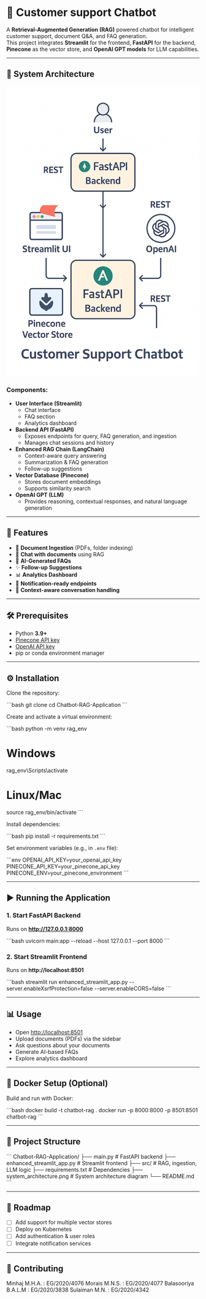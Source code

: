 # 💬 Customer support Chatbot

A **Retrieval-Augmented Generation (RAG)** powered chatbot for intelligent customer support, document Q&A, and FAQ generation.  
This project integrates **Streamlit** for the frontend, **FastAPI** for the backend, **Pinecone** as the vector store, and **OpenAI GPT models** for LLM capabilities.

---

## 📌 System Architecture

<p align="center">
  <img src="system_architecture.png" alt="Cloud Architecture" width="750"/>
</p>


### Components:
- **User Interface (Streamlit)**
  - Chat interface
  - FAQ section
  - Analytics dashboard
- **Backend API (FastAPI)**
  - Exposes endpoints for query, FAQ generation, and ingestion
  - Manages chat sessions and history
- **Enhanced RAG Chain (LangChain)**
  - Context-aware query answering
  - Summarization & FAQ generation
  - Follow-up suggestions
- **Vector Database (Pinecone)**
  - Stores document embeddings
  - Supports similarity search
- **OpenAI GPT (LLM)**
  - Provides reasoning, contextual responses, and natural language generation

---

## 🚀 Features

- 📄 **Document Ingestion** (PDFs, folder indexing)
- 💬 **Chat with documents** using RAG
- 🤖 **AI-Generated FAQs**
- ✨ **Follow-up Suggestions**
- 📊 **Analytics Dashboard**
- 📧 **Notification-ready endpoints**
- 🧠 **Context-aware conversation handling**

---

## 🛠️ Prerequisites

- Python **3.9+**
- [Pinecone API key](https://www.pinecone.io)
- [OpenAI API key](https://platform.openai.com/)
- pip or conda environment manager

---

## ⚙️ Installation

Clone the repository:

\`\`\`bash
git clone <your-repo-link>
cd Chatbot-RAG-Application
\`\`\`

Create and activate a virtual environment:

\`\`\`bash
python -m venv rag_env
# Windows
rag_env\Scripts\activate
# Linux/Mac
source rag_env/bin/activate
\`\`\`

Install dependencies:

\`\`\`bash
pip install -r requirements.txt
\`\`\`

Set environment variables (e.g., in `.env` file):

\`\`\`env
OPENAI_API_KEY=your_openai_api_key
PINECONE_API_KEY=your_pinecone_api_key
PINECONE_ENV=your_pinecone_environment
\`\`\`

---

## ▶️ Running the Application

### 1. Start FastAPI Backend
Runs on **http://127.0.0.1:8000**

\`\`\`bash
uvicorn main:app --reload --host 127.0.0.1 --port 8000
\`\`\`

### 2. Start Streamlit Frontend
Runs on **http://localhost:8501**

\`\`\`bash
streamlit run enhanced_streamlit_app.py --server.enableXsrfProtection=false --server.enableCORS=false
\`\`\`

---

## 📊 Usage

- Open [http://localhost:8501](http://localhost:8501)
- Upload documents (PDFs) via the sidebar
- Ask questions about your documents
- Generate AI-based FAQs
- Explore analytics dashboard

---

## 🐳 Docker Setup (Optional)

Build and run with Docker:

\`\`\`bash
docker build -t chatbot-rag .
docker run -p 8000:8000 -p 8501:8501 chatbot-rag
\`\`\`

---

## 📂 Project Structure

\`\`\`
Chatbot-RAG-Application/
├── main.py                  # FastAPI backend
├── enhanced_streamlit_app.py # Streamlit frontend
├── src/                     # RAG, ingestion, LLM logic
├── requirements.txt         # Dependencies
├── system_architecture.png  # System architecture diagram
└── README.md
\`\`\`

---

## 📌 Roadmap

- [ ] Add support for multiple vector stores
- [ ] Deploy on Kubernetes
- [ ] Add authentication & user roles
- [ ] Integrate notification services

---

## 🤝 Contributing

Minhaj M.H.A. : EG/2020/4076
Morais M.N.S. : EG/2020/4077
Balasooriya B.A.L.M : EG/2020/3838
Sulaiman M.N. : EG/2020/4342



